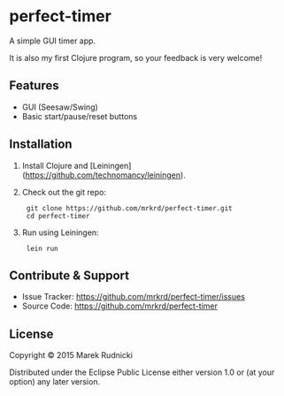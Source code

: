 # perfect-timer

A simple GUI timer app.

It is also my first Clojure program, so your feedback is very welcome!



## Features

- GUI (Seesaw/Swing)
- Basic start/pause/reset buttons



## Installation

1. Install Clojure and [Leiningen] (https://github.com/technomancy/leiningen).

2. Check out the git repo:

        git clone https://github.com/mrkrd/perfect-timer.git
        cd perfect-timer

3. Run using Leiningen:

        lein run



## Contribute & Support

- Issue Tracker: https://github.com/mrkrd/perfect-timer/issues
- Source Code: https://github.com/mrkrd/perfect-timer



## License

Copyright © 2015 Marek Rudnicki

Distributed under the Eclipse Public License either version 1.0 or (at
your option) any later version.
